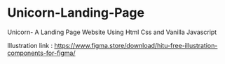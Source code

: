# Unicorn-Landing-Page
Unicorn- A Landing Page Website Using Html Css and Vanilla Javascript

Illustration link : https://www.figma.store/download/hitu-free-illustration-components-for-figma/